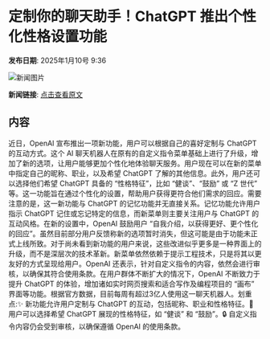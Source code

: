 # 定制你的聊天助手！ChatGPT 推出个性化性格设置功能

**发布日期**: 2025年1月10号 9:36

![新闻图片](https://upload.chinaz.com/2025/0110/6387209859328815383571977.png)

**新闻链接**: [点击查看原文](https://www.aibase.com/zh/news/14607)

## 内容

近日，OpenAI 宣布推出一项新功能，用户可以根据自己的喜好定制与 ChatGPT 的互动方式。这个 AI 聊天机器人在原有的自定义指令菜单基础上进行了升级，增加了新的选项，让用户能够更加个性化地体验聊天服务。用户现在可以在新的菜单中指定自己的昵称、职业，以及希望 ChatGPT 了解的其他信息。此外，用户还可以选择他们希望 ChatGPT 具备的 “性格特征”，比如 “健谈”、“鼓励” 或 “Z 世代” 等。这一功能旨在通过个性化的设置，帮助用户获得更符合他们需求的回应。需要注意的是，这一新功能与 ChatGPT 的记忆功能并无直接关系。记忆功能允许用户指示 ChatGPT 记住或忘记特定的信息，而新菜单则主要关注用户与 ChatGPT 的互动风格。在新的设置中，OpenAI 鼓励用户 “自我介绍，以获得更好、更个性化的回应”。虽然目前部分用户反馈称新的选项暂时消失，但这可能是由于功能未正式上线所致。对于尚未看到新功能的用户来说，这些改进似乎更多是一种界面上的升级，而不是深层次的技术革新。新菜单依然依赖于提示工程技术，只是将其以更友好的方式呈现给用户。OpenAI 还表示，针对自定义指令的内容，依然会进行审核，以确保其符合使用条款。在用户群体不断扩大的情况下，OpenAI 不断致力于提升 ChatGPT 的体验，增加诸如实时网页搜索和适合写作及编程项目的 “画布” 界面等功能。根据官方数据，目前每周有超过3亿人使用这一聊天机器人。划重点:✨ 新功能允许用户定制与 ChatGPT 的互动，包括昵称、职业和性格特征。💬 用户可以选择希望 ChatGPT 展现的性格特征，如 “健谈” 和 “鼓励”。🔒 自定义指令内容仍会受到审核，以确保遵循 OpenAI 的使用条款。
